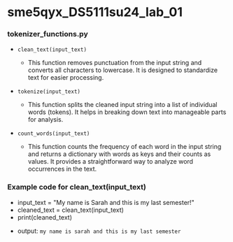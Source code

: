 # sme5qyx_DS5111su24_lab_01

### tokenizer_functions.py

* `clean_text(input_text)`
  - This function removes punctuation from the input string and converts all characters to lowercase. It is designed to standardize text for easier processing.

* `tokenize(input_text)`
  - This function splits the cleaned input string into a list of individual words (tokens). It helps in breaking down text into manageable parts for analysis.

* `count_words(input_text)`
  - This function counts the frequency of each word in the input string and returns a dictionary with words as keys and their counts as values. It provides a straightforward way to analyze word occurrences in the text.
 
### Example code for clean_text(input_text)

* input_text = "My name is Sarah and this is my last semester!"
* cleaned_text = clean_text(input_text)
* print(cleaned_text)
- output:
`my name is sarah and this is my last semester`

 
